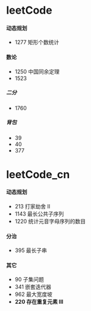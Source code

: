 # leetCode

#### 动态规划

+ 1277 矩形个数统计

#### 数论

+ 1250 中国同余定理
+ 1523

##### 二分

+ 1760

##### 背包

+ 39
+ 40
+ 377

# leetCode_cn

#### 动态规划

+ 213 打家劫舍 II
+ 1143 最长公共子序列
+ 1220 统计元音字母序列的数目

#### 分治

+ 395 最长子串

#### 其它

+ 90 子集问题
+ 341 嵌套迭代器
+ 962 最大宽度坡
+ **220 存在重复元素 III**